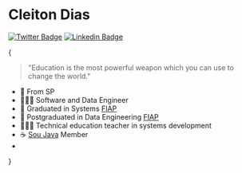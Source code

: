 

# Cleiton Dias
[![Twitter Badge](https://img.shields.io/badge/-@cleiton_dsd-informational?style=flat-square&labelColor=informational&logo=twitter&logoColor=white&link=https://twitter.com/Cleiton_Dsd)](https://twitter.com/Cleiton_Dsd) 
[![Linkedin Badge](https://img.shields.io/badge/-Cleiton%20Dias-informational?style=flat-square&logo=Linkedin&logoColor=white&link=https://www.linkedin.com/in/diego-schell-fernandes/)](https://www.linkedin.com/in/cleitondsd/) 

{

> "Education is the most powerful weapon which you can use to change the world."


- 📍  From SP
- 👨🏽‍💻 Software and Data Engineer
- 🏫 Graduated in Systems [FIAP](https://www.fiap.com.br/)
- 🏫 Postgraduated in Data Engineering [FIAP](https://www.fiap.com.br/)
- 👨🏽‍💻 Technical education teacher in systems development
- ☕ [Sou Java](https://www.meetup.com/pt-BR/SouJava) Member
- 
}
